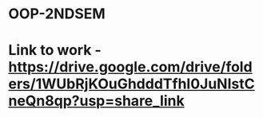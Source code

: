 # OOP-2NDSEM
# Link to work - https://drive.google.com/drive/folders/1WUbRjKOuGhdddTfhI0JuNIstCneQn8qp?usp=share_link
